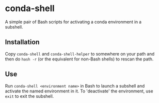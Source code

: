 conda-shell
===========

A simple pair of Bash scripts for activating a conda environment in a
subshell.

Installation
------------
Copy `conda-shell` and `conda-shell-helper` to somewhere
on your path and then do `hash -r` (or the equivalent for non-Bash
shells) to rescan the path.

Use
---
Run `conda-shell <environment name>` in Bash to launch a subshell and
activate the named environment in it.  To 'deactivate' the
environment, use `exit` to exit the subshell.

